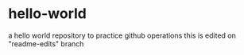 # hello-world
a hello world repository to practice github operations
this is edited on "readme-edits" branch
